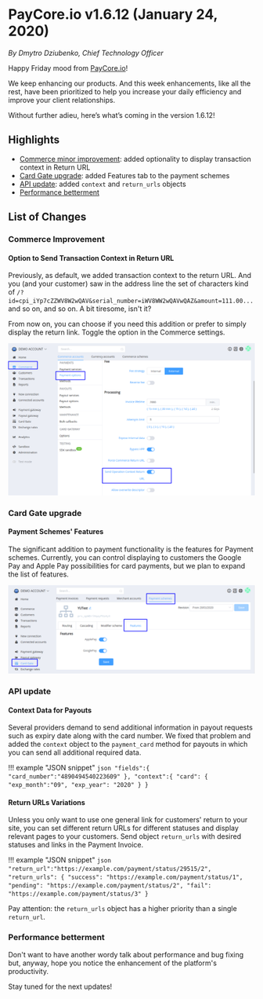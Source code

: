 # **PayCore.io v1.6.12 (January 24, 2020)**

*By Dmytro Dziubenko, Chief Technology Officer*

Happy Friday mood from [PayCore.io](https://paycore.io/)!

We keep enhancing our products. And this week enhancements, like all the rest, have been prioritized to help you increase your daily efficiency and improve your client relationships.

Without further adieu, here’s what’s coming in the version 1.6.12!

## Highlights

* [Commerce minor improvement](#commerce-improvement): added optionality to display transaction context in Return URL
* [Card Gate upgrade](#card-gate-upgrade): added Features tab to the payment schemes
* [API update](#api-update): added `context` and `return_urls` objects
* [Performance betterment](#performance-betterment)

## List of Changes

### Commerce Improvement

#### Option to Send Transaction Context in Return URL

Previously, as default, we added transaction context to the return URL. And you (and your customer) saw in the address line the set of characters kind of `/?id=cpi_iYp7cZZWV8W2wQAV&serial_number=iWV8WW2wQAVwQAZ&amount=111.00...` and so on, and so on. A bit tiresome, isn't it?

From now on, you can choose if you need this addition or prefer to simply display the return link. Toggle the option in the Commerce settings.

![Send Operation Context](images/v1.6.12/context.png)

### Card Gate upgrade

#### Payment Schemes' Features

The significant addition to payment functionality is the features for Payment schemes. Currently, you can control displaying to customers the Google Pay and Apple Pay possibilities for card payments, but we plan to expand the list of features.

![Features tab](images/v1.6.12/features-CG.png)

### API update

#### Context Data for Payouts

Several providers demand to send additional information in payout requests such as expiry date along with the card number. We fixed that problem and added the `context` object to the `payment_card` method for payouts in which you can send all additional required data.

!!! example "JSON snippet"
    ``` json
        "fields":{
            "card_number":"4890494540223609"
            },
        "context":{
            "card": {
                "exp_month":"09",
                "exp_year": "2020"
            }
        }
    ```

#### Return URLs Variations

Unless you only want to use one general link for customers' return to your site, you can set different return URLs for different statuses and display relevant pages to your customers. Send object `return_urls` with desired statuses and links in the Payment Invoice.

!!! example "JSON snippet"
    ``` json
        "return_url":"https://example.com/payment/status/29515/2",
        "return_urls": {
            "success": "https://example.com/payment/status/1",
            "pending": "https://example.com/payment/status/2",
            "fail": "https://example.com/payment/status/3"
            }
    ```

Pay attention: the `return_urls` object has a higher priority than a single `return_url`.

### Performance betterment

Don't want to have another wordy talk about performance and bug fixing but, anyway, hope you notice the enhancement of the platform's productivity.

Stay tuned for the next updates!
